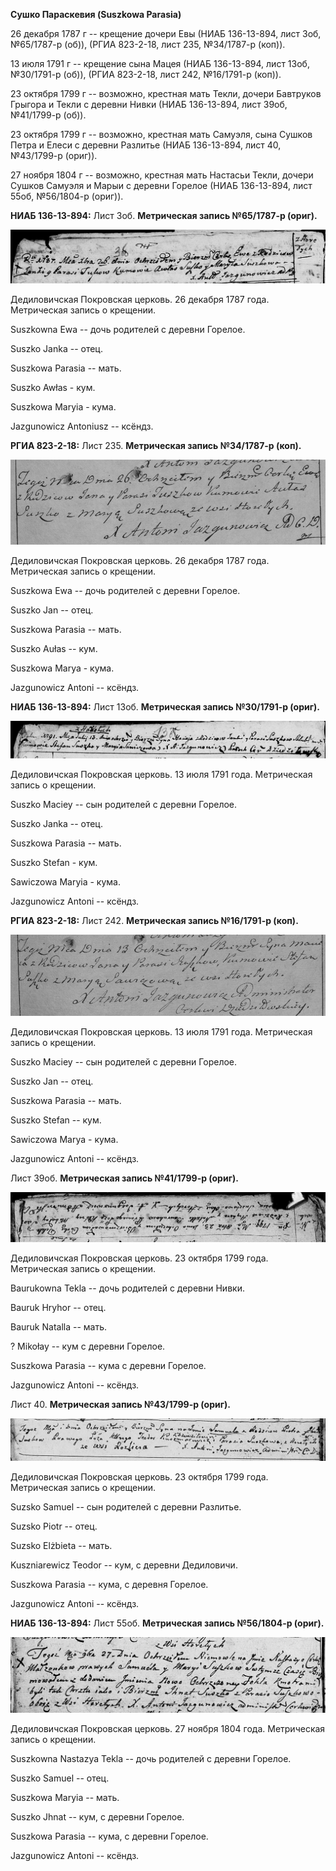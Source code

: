 **Сушко Параскевия (Suszkowa Parasia)**

26 декабря 1787 г -- крещение дочери Евы (НИАБ 136-13-894, лист 3об,
№65/1787-р (об)), (РГИА 823-2-18, лист 235, №34/1787-р (коп)).

13 июля 1791 г -- крещение сына Мацея (НИАБ 136-13-894, лист 13об,
№30/1791-р (об)), (РГИА 823-2-18, лист 242, №16/1791-р (коп)).

23 октября 1799 г -- возможно, крестная мать Текли, дочери Бавтруков
Грыгора и Текли с деревни Нивки (НИАБ 136-13-894, лист 39об, №41/1799-р
(об)).

23 октября 1799 г -- возможно, крестная мать Самуэля, сына Сушков Петра
и Елеси с деревни Разлитье (НИАБ 136-13-894, лист 40, №43/1799-р
(ориг)).

27 ноября 1804 г -- возможно, крестная мать Настасьи Текли, дочери
Сушков Самуэля и Марыи с деревни Горелое (НИАБ 136-13-894, лист 55об,
№56/1804-р (ориг)).

**НИАБ 136-13-894:** Лист 3об. **Метрическая запись №65/1787-р (ориг).**

![](./media/0502ef30826bbb1a2d77305d4ce69c20e03847a8.png)

Дедиловичская Покровская церковь. 26 декабря 1787 года. Метрическая
запись о крещении.

Suszkowna Ewa -- дочь родителей с деревни Горелое.

Suszko Janka -- отец.

Suszkowa Parasia -- мать.

Suszko Awłas - кум.

Suszkowa Maryia - кума.

Jazgunowicz Antoniusz -- ксёндз.

**РГИА 823-2-18:** Лист 235. **Метрическая запись №34/1787-р (коп).**

![](./media/1539a6f772b6d69d5c502ec89507a15d641d9b6b.png)

Дедиловичская Покровская церковь. 26 декабря 1787 года. Метрическая
запись о крещении.

Suszkowa Ewa -- дочь родителей с деревни Горелое.

Suszko Jan -- отец.

Suszkowa Parasia -- мать.

Suszko Aułas -- кум.

Suszkowa Marya - кума.

Jazgunowicz Antoni -- ксёндз.

**НИАБ 136-13-894:** Лист 13об. **Метрическая запись №30/1791-р
(ориг).**

![](./media/1b9878ddfa15c57f6d1ae7ea1637001827c814e5.png)

Дедиловичская Покровская церковь. 13 июля 1791 года. Метрическая запись
о крещении.

Suszko Maciey -- сын родителей с деревни Горелое.

Suszko Janka -- отец.

Suszkowa Parasia -- мать.

Suszko Stefan - кум.

Sawiczowa Maryia - кума.

Jazgunowicz Antoni -- ксёндз.

**РГИА 823-2-18:** Лист 242. **Метрическая запись №16/1791-р (коп).**

![](./media/57ead33df33813e9be344c3a58161372664aaf17.png)

Дедиловичская Покровская церковь. 13 июля 1791 года. Метрическая запись
о крещении.

Suszko Maciey -- сын родителей с деревни Горелое.

Suszko Jan -- отец.

Suszkowa Parasia -- мать.

Suszko Stefan -- кум.

Sawiczowa Marya - кума.

Jazgunowicz Antoni -- ксёндз.

Лист 39об. **Метрическая запись №41/1799-р (ориг).**

![](./media/18eb8140f0b82d71abcb8a9b9edd4c9fbe48e86a.png)

Дедиловичская Покровская церковь. 23 октября 1799 года. Метрическая
запись о крещении.

Baurukowna Tekla -- дочь родителей с деревни Нивки.

Bauruk Hryhor -- отец.

Bauruk Natalla -- мать.

? Mikołay -- кум с деревни Горелое.

Suszkowa Parasia -- кума с деревни Горелое.

Jazgunowicz Antoni -- ксёндз.

Лист 40. **Метрическая запись №43/1799-р (ориг).**

![](./media/651d0e066e40f93bbf8f35dda2ff99b424158374.png)

Дедиловичская Покровская церковь. 23 октября 1799 года. Метрическая
запись о крещении.

Suzsko Samuel -- сын родителей с деревни Разлитье.

Suzsko Piotr -- отец.

Suzsko Elżbieta -- мать.

Kuszniarewicz Teodor -- кум, с деревни Дедиловичи.

Suszkowa Parasia -- кума, с деревня Горелое.

Jazgunowicz Antoni -- ксёндз.

**НИАБ 136-13-894:** Лист 55об. **Метрическая запись №56/1804-р
(ориг).**

![](./media/8af6c038e148f6c7d14b130b7fbd56ccc1925527.png)

Дедиловичская Покровская церковь. 27 ноября 1804 года. Метрическая
запись о крещении.

Suszkowna Nastazya Tekla -- дочь родителей с деревни Горелое.

Suszko Samuel -- отец.

Suszkowa Maryia -- мать.

Suszko Jhnat -- кум, с деревни Горелое.

Suszkowa Parasia -- кума, с деревни Горелое.

Jazgunowicz Antoni -- ксёндз.
